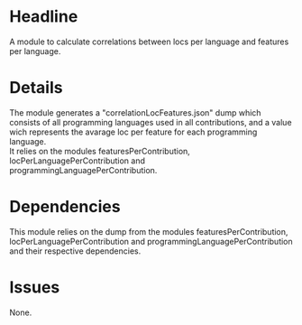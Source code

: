 # Headline

A module to calculate correlations between locs per language and 
features per language.

# Details

The module generates a "correlationLocFeatures.json" dump which consists
of all programming languages used in all contributions, and a value wich 
represents the avarage loc per feature for each programming language.  
It relies on the modules featuresPerContribution, 
locPerLanguagePerContribution and programmingLanguagePerContribution.

# Dependencies

This module relies on the dump from the modules featuresPerContribution, 
locPerLanguagePerContribution and programmingLanguagePerContribution and
their respective dependencies.

# Issues

None.
